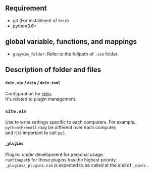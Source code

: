 ## Requirement

* git (For installment of `dein`)
* python3.6+ 

## global variable, functions, and mappings

* `g:myvim_folder`: Refer to the fullpath of `.vim` folder.
 
## Description of folder and files

#### `dein.vim` / `dein` / `dein.toml`
Configuration for [dein](https://github.com/Shougo/dein.vim).  
It's related to plugin management.

### `site.vim`
Use to write settings specific to each computers. 
For example, `pythonthreedll` may be different over each computer,  
and it is important to call `py3`.

#### `_plugins` 

Plugins under development for personal usage.    
`runtimepath` for those plugins has the highest priority.   
`_plugins/_plugins.vim` is expected to be called at the end of `_vimrc.`


